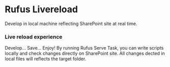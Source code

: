 # Rufus Livereload
Develop in local machine reflecting SharePoint site at real time.

### Live reload experience
Develop... Save... Enjoy!
By running Rufus Serve Task, you can write scripts locally and check changes directly on SharePoint site. All changes dected in local files will reflects the target folder.
